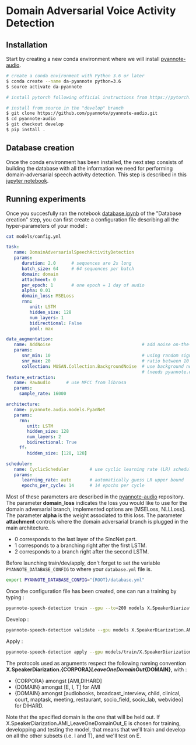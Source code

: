 # Domain Adversarial Voice Activity Detection

## Installation

Start by creating a new conda environment where we will install [pyannote-audio](https://github.com/pyannote/pyannote-audio).

```bash
# create a conda environment with Python 3.6 or later
$ conda create --name da-pyannote python=3.6
$ source activate da-pyannote

# install pytorch following official instructions from https://pytorch.org/

# install from source in the "develop" branch
$ git clone https://github.com/pyannote/pyannote-audio.git
$ cd pyannote-audio
$ git checkout develop
$ pip install .
```

## Database creation

Once the conda environment has been installed, the next step consists of building the database with all the information we need
for performing domain-adversarial speech activity detection. This step is described in this [jupyter notebook](./database.ipynb).

## Running experiments

Once you succesfully ran the notebook [database.ipynb](./database.ipynb) of the "Database creation" step, you can first create a configuration file describing all the hyper-parameters of your model :

```bash
cat models/config.yml
```

```yaml
task:
   name: DomainAdversarialSpeechActivityDetection
   params:
      duration: 2.0      # sequences are 2s long
      batch_size: 64     # 64 sequences per batch
      domain: domain
      attachment: 0
      per_epoch: 1       # one epoch = 1 day of audio
      alpha: 0.01
      domain_loss: MSELoss
      rnn:
         unit: LSTM
         hidden_size: 128
         num_layers: 1
         bidirectional: False
         pool: max

data_augmentation:
   name: AddNoise                                   # add noise on-the-fly
   params:
      snr_min: 10                                   # using random signal-to-noise
      snr_max: 20                                   # ratio between 10 and 20 dBs
      collection: MUSAN.Collection.BackgroundNoise  # use background noise from MUSAN
                                                    # (needs pyannote.db.musan)
feature_extraction:
   name: RawAudio      # use MFCC from librosa
   params:
     sample_rate: 16000

architecture:
   name: pyannote.audio.models.PyanNet
   params:
     rnn:
        unit: LSTM
        hidden_size: 128
        num_layers: 2
        bidirectional: True
     ff:
        hidden_size: [128, 128]     

scheduler:
   name: CyclicScheduler        # use cyclic learning rate (LR) scheduler
   params:
      learning_rate: auto       # automatically guess LR upper bound
      epochs_per_cycle: 14      # 14 epochs per cycle
```

Most of these parameters are described in the [pyannote-audio](https://github.com/pyannote/pyannote-audio) repository.
The parameter **domain_loss** indicates the loss you would like to use for the domain adversarial branch, implemented options are [MSELoss, NLLLoss].
The parameter **alpha** is the weight associated to this loss.
The parameter **attachment** controls where the domain adversarial branch is plugged in the main architecture. 
- 0 corresponds to the last layer of the SincNet part. 
- 1 corresponds to a branching right after the first LSTM.
- 2 corresponds to a branch right after the second LSTM.

Before launching train/dev/apply, don't forget to set the variable `PYANNOTE_DATABASE_CONFIG` to where your `database.yml` file is. 

```bash
export PYANNOTE_DATABASE_CONFIG="{ROOT}/database.yml"
```

Once the configuration file has been created, one can run a training by typing :

```bash
pyannote-speech-detection train --gpu --to=200 models X.SpeakerDiarization.AMI_LeaveOneDomainOut_E
```

Develop :

```bash
pyannote-speech-detection validate --gpu models X.SpeakerDiarization.AMI_LeaveOneDomainOut_E
```

Apply :

```bash
pyannote-speech-detection apply --gpu models/train/X.SpeakerDiarization.AMI_LeaveOneDomainOut_E.train/validate/X.SpeakerDiarization.AMI_LeaveOneDomainOut_E.development X.SpeakerDiarization.AMI_LeaveOneDomainOut_E
```

The protocols used as arguments respect the following naming convention **X.SpeakerDiarization.{CORPORA}_LeaveOneDomainOut_{DOMAIN}**, with :
- {CORPORA} amongst [AMI,DIHARD]
- {DOMAIN} amongst [E, I, T] for AMI
- {DOMAIN} amongst [audiobooks, broadcast_interview, child, clinical, court, maptask, meeting, restaurant, socio_field, socio_lab, webvideo] for DIHARD.

Note that the specified domain is the one that will be held out. If X.SpeakerDiarization.AMI_LeaveOneDomainOut_E is chosen for training, developping and testing the model,
that means that we'll train and develop on all the other subsets (i.e. I and T), and we'll test on E.

